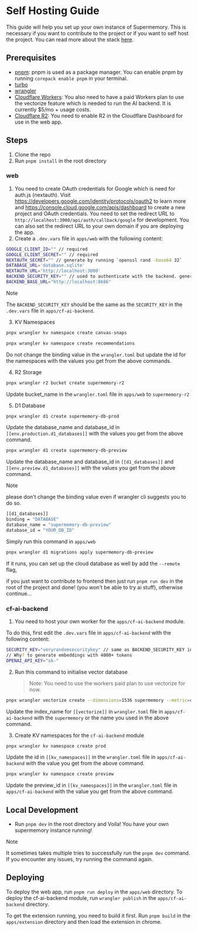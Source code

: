 # Self Hosting Guide

This guide will help you set up your own instance of Supermemory. This is necessary if you want to contribute to the project or if you want to self host the project. You can read more about the stack [here](https://github.com/supermemoryai/supermemory/?tab=readme-ov-file#-the-stack).

## Prerequisites

- [pnpm](https://pnpm.io/installation): pnpm is used as a package manager. You can enable pnpm by running `corepack enable pnpm` in your terminal.
- [turbo](https://turbo.build/repo/docs/installing)
- [wrangler](https://developers.cloudflare.com/workers/cli-wrangler/install-update)
- [Cloudflare Workers](https://developers.cloudflare.com/workers/platform/pricing/): You also need to have a paid Workers plan to use the vectorize feature which is needed to run the AI backend. It is currently $5/mo + usage costs.
- [Cloudflare R2](https://developers.cloudflare.com/r2/): You need to enable R2 in the Cloudflare Dashboard for use in the web app.

## Steps

1. Clone the repo
2. Run `pnpm install` in the root directory

### web

1. You need to create OAuth credentials for Google which is need for auth.js (nextauth). Visit https://developers.google.com/identity/protocols/oauth2 to learn more and https://console.cloud.google.com/apis/dashboard to create a new project and OAuth credentials. You need to set the redirect URL to `http://localhost:3000/api/auth/callback/google` for development. You can also set the redirect URL to your own domain if you are deploying the app.
2. Create a `.dev.vars` file in `apps/web` with the following content:

```bash
GOOGLE_CLIENT_ID="" // required
GOOGLE_CLIENT_SECRET="" // required
NEXTAUTH_SECRET="" // generate by running `openssl rand -base64 32`
DATABASE_URL='database.sqlite'
NEXTAUTH_URL='http://localhost:3000'
BACKEND_SECURITY_KEY="" // used to authenticate with the backend. generate a random string using `openssl rand -base64 32`
BACKEND_BASE_URL="http://localhost:8686"
```

> [!NOTE]
> The `BACKEND_SECURITY_KEY` should be the same as the `SECURITY_KEY` in the `.dev.vars` file in `apps/cf-ai-backend`.

3. KV Namespaces

```bash
pnpx wrangler kv namespace create canvas-snaps
```

```bash
pnpx wrangler kv namespace create recommendations
```

Do not change the binding value in the `wrangler.toml` but update the id for the namespaces with the values you get from the above commands.

4. R2 Storage

```bash
pnpx wrangler r2 bucket create supermemory-r2
```

Update bucket_name in the `wrangler.toml` file in `apps/web` to `supermemory-r2`

5. D1 Database

```bash
pnpx wrangler d1 create supermemory-db-prod
```

Update the database_name and database_id in `[[env.production.d1_databases]]` with the values you get from the above command.

```bash
pnpx wrangler d1 create supermemory-db-preview
```

Update the database_name and database_id in `[[d1_databases]]` and `[[env.preview.d1_databases]]` with the values you get from the above command.

> [!NOTE]
> please don't change the binding value even if wrangler cli suggests you to do so.

```bash
[[d1_databases]]
binding = "DATABASE"
database_name = "supermemory-db-preview"
database_id = "YOUR_DB_ID"
```

Simply run this command in `apps/web`

```bash
pnpx wrangler d1 migrations apply supermemory-db-preview
```

If it runs, you can set up the cloud database as well by add the `--remote` flag,

if you just want to contribute to frontend then just run `pnpm run dev` in the root of the project and done! (you won't be able to try ai stuff), otherwise continue...

### cf-ai-backend

1. You need to host your own worker for the `apps/cf-ai-backend` module.

To do this, first edit the `.dev.vars` file in `apps/cf-ai-backend` with the following content:

```bash
SECURITY_KEY="veryrandomsecuritykey" // same as BACKEND_SECURITY_KEY in web
// Why? to generate embeddings with 4000+ tokens
OPENAI_API_KEY="sk-"
```

2. Run this command to initialise vector database
   > Note: You need to use the workers paid plan to use vectorize for now.

```bash
pnpx wrangler vectorize create --dimensions=1536 supermemory --metric=cosine
```

Update the index_name for `[[vectorize]]` in `wrangler.toml` file in `apps/cf-ai-backend` with the `supermemory` or the name you used in the above command.

3. Create KV namespaces for the `cf-ai-backend` module

```bash
pnpx wrangler kv namespace create prod
```

Update the id in `[[kv_namespaces]]` in the `wrangler.toml` file in `apps/cf-ai-backend` with the value you get from the above command.

```bash
pnpx wrangler kv namespace create preview
```

Update the preview_id in `[[kv_namespaces]]` in the `wrangler.toml` file in `apps/cf-ai-backend` with the value you get from the above command.

## Local Development

- Run `pnpm dev` in the root directory and Voila! You have your own supermemory instance running!

> [!NOTE]
> It sometimes takes multiple tries to successfully run the `pnpm dev` command. If you encounter any issues, try running the command again.

## Deploying

To deploy the web app, run `pnpm run deploy` in the `apps/web` directory.
To deploy the cf-ai-backend module, run `wrangler publish` in the `apps/cf-ai-backend` directory.

To get the extension running, you need to build it first. Run `pnpm build` in the `apps/extension` directory and then load the extension in chrome.
